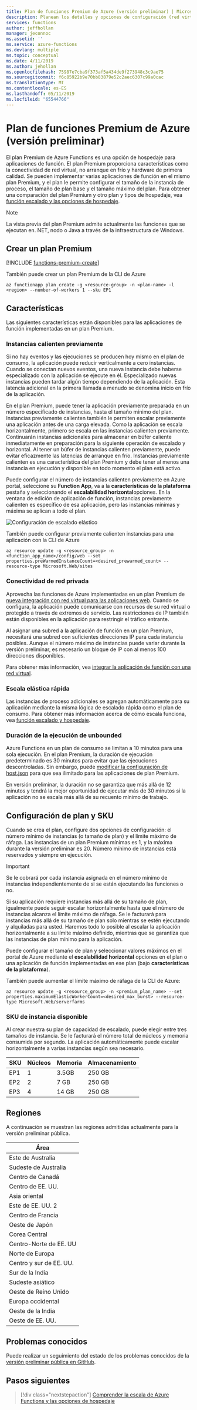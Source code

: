 ```yaml
---
title: Plan de funciones Premium de Azure (versión preliminar) | Microsoft Docs
description: Planean los detalles y opciones de configuración (red virtual, no en frío, la duración de ejecución ilimitado) para las funciones de Azure Premium.
services: functions
author: jeffhollan
manager: jeconnoc
ms.assetid: ''
ms.service: azure-functions
ms.devlang: multiple
ms.topic: conceptual
ms.date: 4/11/2019
ms.author: jehollan
ms.openlocfilehash: 75987e7cba9f373af5a434de9f273948c3c9ae75
ms.sourcegitcommit: f6c85922b9e70bb83879e52c2aec6307c99a0cac
ms.translationtype: MT
ms.contentlocale: es-ES
ms.lasthandoff: 05/11/2019
ms.locfileid: "65544766"
---
```

# <a name="azure-functions-premium-plan-preview"></a>Plan de funciones Premium de Azure (versión preliminar)

El plan Premium de Azure Functions es una opción de hospedaje para aplicaciones de función. El plan Premium proporciona características como la conectividad de red virtual, no arranque en frío y hardware de primera calidad.  Se pueden implementar varias aplicaciones de función en el mismo plan Premium, y el plan le permite configurar el tamaño de la instancia de proceso, el tamaño de plan base y el tamaño máximo del plan.  Para obtener una comparación del plan Premium y otro plan y tipos de hospedaje, vea [función escalado y las opciones de hospedaje](functions-scale.md).

> [!NOTE]
> La vista previa del plan Premium admite actualmente las funciones que se ejecutan en. NET, nodo o Java a través de la infraestructura de Windows.

## <a name="create-a-premium-plan"></a>Crear un plan Premium

[!INCLUDE [functions-premium-create](../../includes/functions-premium-create.md)]

También puede crear un plan Premium de la CLI de Azure

```azurecli-interactive
az functionapp plan create -g <resource-group> -n <plan-name> -l <region> --number-of-workers 1 --sku EP1
```

## <a name="features"></a>Características

Las siguientes características están disponibles para las aplicaciones de función implementadas en un plan Premium.

### <a name="pre-warmed-instances"></a>Instancias calienten previamente

Si no hay eventos y las ejecuciones se producen hoy mismo en el plan de consumo, la aplicación puede reducir verticalmente a cero instancias. Cuando se conectan nuevos eventos, una nueva instancia debe haberse especializado con la aplicación se ejecute en él.  Especializado nuevas instancias pueden tardar algún tiempo dependiendo de la aplicación.  Esta latencia adicional en la primera llamada a menudo se denomina inicio en frío de la aplicación.

En el plan Premium, puede tener la aplicación previamente preparada en un número especificado de instancias, hasta el tamaño mínimo del plan.  Instancias previamente calienten también le permiten escalar previamente una aplicación antes de una carga elevada. Como la aplicación se escala horizontalmente, primero se escala en las instancias calienten previamente. Continuarán instancias adicionales para almacenar en búfer caliente inmediatamente en preparación para la siguiente operación de escalado y horizontal. Al tener un búfer de instancias calienten previamente, puede evitar eficazmente las latencias de arranque en frío.  Instancias previamente calienten es una característica del plan Premium y debe tener al menos una instancia en ejecución y disponible en todo momento el plan está activo.

Puede configurar el número de instancias calienten previamente en Azure portal, seleccione su **Function App**, va a la **características de la plataforma** pestaña y seleccionando el **escalabilidad horizontal**opciones. En la ventana de edición de aplicación de función, instancias previamente calienten es específico de esa aplicación, pero las instancias mínimas y máxima se aplican a todo el plan.

![Configuración de escalado elástico](./media/functions-premium-plan/scale-out.png)

También puede configurar previamente calienten instancias para una aplicación con la CLI de Azure

```azurecli-interactive
az resource update -g <resource_group> -n <function_app_name>/config/web --set properties.preWarmedInstanceCount=<desired_prewarmed_count> --resource-type Microsoft.Web/sites
```

### <a name="private-network-connectivity"></a>Conectividad de red privada

Aprovecha las funciones de Azure implementadas en un plan Premium de [nueva integración con red virtual para las aplicaciones web](../app-service/web-sites-integrate-with-vnet.md#new-vnet-integration).  Cuando se configura, la aplicación puede comunicarse con recursos de su red virtual o protegido a través de extremos de servicio.  Las restricciones de IP también están disponibles en la aplicación para restringir el tráfico entrante.

Al asignar una subred a la aplicación de función en un plan Premium, necesitará una subred con suficientes direcciones IP para cada instancia posibles. Aunque el número máximo de instancias puede variar durante la versión preliminar, es necesario un bloque de IP con al menos 100 direcciones disponibles.

Para obtener más información, vea [integrar la aplicación de función con una red virtual](functions-create-vnet.md).

### <a name="rapid-elastic-scale"></a>Escala elástica rápida

Las instancias de proceso adicionales se agregan automáticamente para su aplicación mediante la misma lógica de escalado rápida como el plan de consumo.  Para obtener más información acerca de cómo escala funciona, vea [función escalado y hospedaje](./functions-scale.md#how-the-consumption-and-premium-plans-work).

### <a name="unbounded-run-duration"></a>Duración de la ejecución de unbounded

Azure Functions en un plan de consumo se limitan a 10 minutos para una sola ejecución.  En el plan Premium, la duración de ejecución predeterminado es 30 minutos para evitar que las ejecuciones descontroladas. Sin embargo, puede [modificar la configuración de host.json](./functions-host-json.md#functiontimeout) para que sea ilimitado para las aplicaciones de plan Premium.

En versión preliminar, la duración no se garantiza que más allá de 12 minutos y tendrá la mejor oportunidad de ejecutar más de 30 minutos si la aplicación no se escala más allá de su recuento mínimo de trabajo.

## <a name="plan-and-sku-settings"></a>Configuración de plan y SKU

Cuando se crea el plan, configure dos opciones de configuración: el número mínimo de instancias (o tamaño de plan) y el límite máximo de ráfaga.  Las instancias de un plan Premium mínimas es 1, y la máxima durante la versión preliminar es 20.  Número mínimo de instancias está reservados y siempre en ejecución.

> [!IMPORTANT]
> Se le cobrará por cada instancia asignada en el número mínimo de instancias independientemente de si se están ejecutando las funciones o no.

Si su aplicación requiere instancias más allá de su tamaño de plan, igualmente puede seguir escalar horizontalmente hasta que el número de instancias alcanza el límite máximo de ráfaga.  Se le facturará para instancias más allá de su tamaño de plan solo mientras se estén ejecutando y alquiladas para usted.  Haremos todo lo posible al escalar la aplicación horizontalmente a su límite máximo definido, mientras que se garantiza que las instancias de plan mínimo para la aplicación.

Puede configurar el tamaño de plan y seleccionar valores máximos en el portal de Azure mediante el **escalabilidad horizontal** opciones en el plan o una aplicación de función implementadas en ese plan (bajo **características de la plataforma**).

También puede aumentar el límite máximo de ráfaga de la CLI de Azure:

```azurecli-interactive
az resource update -g <resource_group> -n <premium_plan_name> --set properties.maximumElasticWorkerCount=<desired_max_burst> --resource-type Microsoft.Web/serverfarms 
```

### <a name="available-instance-skus"></a>SKU de instancia disponible

Al crear nuestra su plan de capacidad de escalado, puede elegir entre tres tamaños de instancia.  Se le facturará el número total de núcleos y memoria consumida por segundo.  La aplicación automáticamente puede escalar horizontalmente a varias instancias según sea necesario.  

|SKU|Núcleos|Memoria|Almacenamiento|
|--|--|--|--|
|EP1|1|3.5GB|250 GB|
|EP2|2|7 GB|250 GB|
|EP3|4|14 GB|250 GB|

## <a name="regions"></a>Regiones

A continuación se muestran las regiones admitidas actualmente para la versión preliminar pública.

|Área|
|--|
|Este de Australia|
|Sudeste de Australia|
|Centro de Canadá|
|Centro de EE. UU.|
|Asia oriental|
|Este de EE. UU. 2|
|Centro de Francia|
|Oeste de Japón|
|Corea Central|
|Centro-Norte de EE. UU|
|Norte de Europa|
|Centro y sur de EE. UU.|
|Sur de la India|
|Sudeste asiático|
|Oeste de Reino Unido|
|Europa occidental|
|Oeste de la India|
|Oeste de EE. UU.|

## <a name="known-issues"></a>Problemas conocidos

Puede realizar un seguimiento del estado de los problemas conocidos de la [versión preliminar pública en GitHub](https://github.com/Azure/Azure-Functions/wiki/Premium-plan-known-issues).

## <a name="next-steps"></a>Pasos siguientes

> [!div class="nextstepaction"]
> [Comprender la escala de Azure Functions y las opciones de hospedaje](functions-scale.md)
